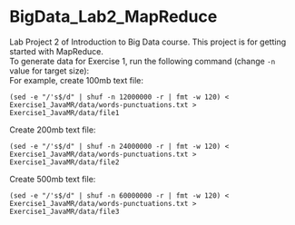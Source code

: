 # BigData_Lab2_MapReduce
Lab Project 2 of Introduction to Big Data course. This project is for getting started with MapReduce.  
To generate data for Exercise 1, run the following command (change `-n` value for target size):  
For example, create 100mb text file:  
```
(sed -e "/'s$/d" | shuf -n 12000000 -r | fmt -w 120) < Exercise1_JavaMR/data/words-punctuations.txt > Exercise1_JavaMR/data/file1  
```
Create 200mb text file:  
```
(sed -e "/'s$/d" | shuf -n 24000000 -r | fmt -w 120) < Exercise1_JavaMR/data/words-punctuations.txt > Exercise1_JavaMR/data/file2
```
Create 500mb text file:  
```
(sed -e "/'s$/d" | shuf -n 60000000 -r | fmt -w 120) < Exercise1_JavaMR/data/words-punctuations.txt > Exercise1_JavaMR/data/file3
```
